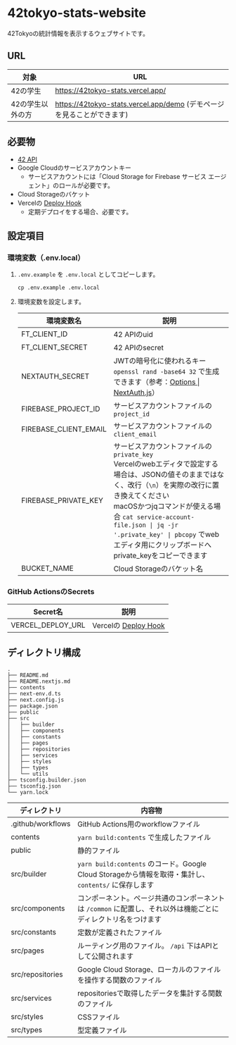# 42tokyo-stats-website

42Tokyoの統計情報を表示するウェブサイトです。

## URL

|対象|URL|
|--|--|
|42の学生|https://42tokyo-stats.vercel.app/|
|42の学生以外の方|https://42tokyo-stats.vercel.app/demo (デモページを見ることができます)|

## 必要物

- [42 API](https://api.intra.42.fr/apidoc)
- Google Cloudのサービスアカウントキー
  - サービスアカウントには「Cloud Storage for Firebase サービス エージェント」のロールが必要です。
- Cloud Storageのバケット
- Vercelの [Deploy Hook](https://vercel.com/docs/concepts/git/deploy-hooks)
  - 定期デプロイをする場合、必要です。

## 設定項目

### 環境変数（.env.local）

1. `.env.example` を `.env.local` としてコピーします。

   ```
   cp .env.example .env.local
   ```

1. 環境変数を設定します。

   | 環境変数名            | 説明                                                         |
   | --------------------- | ------------------------------------------------------------ |
   | FT_CLIENT_ID          | 42 APIのuid                                                  |
   | FT_CLIENT_SECRET      | 42 APIのsecret                                               |
   | NEXTAUTH_SECRET       | JWTの暗号化に使われるキー<br />`openssl rand -base64 32` で生成できます（参考：[Options \| NextAuth\.js](https://next-auth.js.org/configuration/options#secret)） |
   | FIREBASE_PROJECT_ID   | サービスアカウントファイルの `project_id`                    |
   | FIREBASE_CLIENT_EMAIL | サービスアカウントファイルの `client_email`                  |
   | FIREBASE_PRIVATE_KEY  | サービスアカウントファイルの `private_key`<br />Vercelのwebエディタで設定する場合は、JSONの値そのままではなく、改行（`\n`）を実際の改行に置き換えてください<br />macOSかつjqコマンドが使える場合 `cat service-account-file.json \| jq -jr '.private_key' \| pbcopy` でwebエディタ用にクリップボードへprivate_keyをコピーできます |
   | BUCKET_NAME           | Cloud Storageのバケット名                                    |

### GitHub ActionsのSecrets

| Secret名          | 説明                                                         |
| ----------------- | ------------------------------------------------------------ |
| VERCEL_DEPLOY_URL | Vercelの [Deploy Hook](https://vercel.com/docs/concepts/git/deploy-hooks) |

## ディレクトリ構成

```
.
├── README.md
├── README.nextjs.md
├── contents
├── next-env.d.ts
├── next.config.js
├── package.json
├── public
├── src
│   ├── builder
│   ├── components
│   ├── constants
│   ├── pages
│   ├── repositories
│   ├── services
│   ├── styles
│   ├── types
│   └── utils
├── tsconfig.builder.json
├── tsconfig.json
└── yarn.lock
```

| ディレクトリ      | 内容物                                                       |
| ----------------- | ------------------------------------------------------------ |
| .github/workflows | GitHub Actions用のworkflowファイル                           |
| contents          | `yarn build:contents` で生成したファイル                     |
| public            | 静的ファイル                                                 |
| src/builder       | `yarn build:contents` のコード。Google Cloud Storageから情報を取得・集計し、`contents/` に保存します |
| src/components    | コンポーネント。ページ共通のコンポーネントは `/common` に配置し、それ以外は機能ごとにディレクトリ名をつけます |
| src/constants     | 定数が定義されたファイル                                     |
| src/pages         | ルーティング用のファイル。 `/api` 下はAPIとして公開されます  |
| src/repositories  | Google Cloud Storage、ローカルのファイルを操作する関数のファイル |
| src/services      | repositoriesで取得したデータを集計する関数のファイル         |
| src/styles        | CSSファイル                                                  |
| src/types         | 型定義ファイル                                               |
